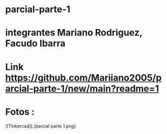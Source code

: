 # parcial-parte-1
# integrantes Mariano Rodriguez, Facudo Ibarra
# Link https://github.com/Mariiano2005/parcial-parte-1/new/main?readme=1
# Fotos : 
![Tinkercad](./parcial parte 1.png)
